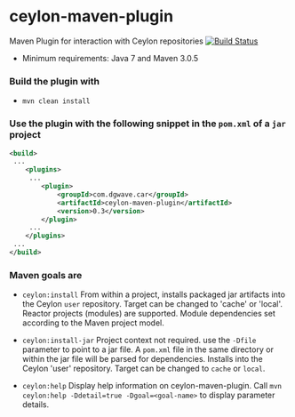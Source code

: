 ceylon-maven-plugin
===================

Maven Plugin for interaction with Ceylon repositories
[![Build Status](https://buildhive.cloudbees.com/job/dgwave/job/ceylon-maven-plugin/badge/icon)](https://buildhive.cloudbees.com/job/dgwave/job/ceylon-maven-plugin/)

- Minimum requirements: Java 7 and Maven 3.0.5

### Build the plugin with
- `mvn clean install`

### Use the plugin with the following snippet in the `pom.xml` of a `jar` project
```xml
<build>
 ...
    <plugins>
     ...
        <plugin>
            <groupId>com.dgwave.car</groupId> 
            <artifactId>ceylon-maven-plugin</artifactId> 
            <version>0.3</version> 
        </plugin>
     ...
    </plugins>
 ...
</build>
```

### Maven goals are
- `ceylon:install`
From within a project, installs packaged jar artifacts into the Ceylon `user` repository.
Target can be changed to 'cache' or 'local'. Reactor projects (modules) are supported.
Module dependencies set according to the Maven project model.

- `ceylon:install-jar`
Project context not required. use the `-Dfile` parameter to point to a jar file.  A `pom.xml`
file in the same directory or within the jar file will be parsed for dependencies. Installs into the 
Ceylon 'user' repository. Target can be changed to `cache` or `local`.

- `ceylon:help`
Display help information on ceylon-maven-plugin.
Call `mvn ceylon:help -Ddetail=true -Dgoal=<goal-name>` to display parameter details.
